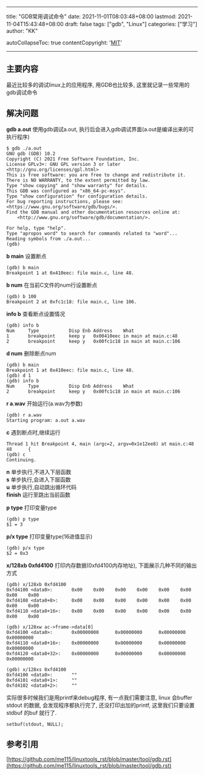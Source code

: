 
---
title: "GDB常用调试命令"
date: 2021-11-01T08:03:48+08:00
lastmod: 2021-11-04T15:43:48+08:00
draft: false
tags: ["gdb", "Linux"]
categories: ["学习"]
author: "KK"

autoCollapseToc: true
contentCopyright: '<a href="https://creativecommons.org/licenses/by-nc-sa/4.0/legalcode.zh-Hans" rel="noopener" target="_blank">MIT</a>'

---

## 主要内容

最近比较多的调试linux上的应用程序, 用GDB也比较多, 这里就记录一些常用的gdb调试命令  

## 解决问题

**gdb a.out**  使用gdb调试a.out, 执行后会进入gdb调试界面(a.out是编译出来的可执行程序)

    $ gdb ./a.out
    GNU gdb (GDB) 10.2
    Copyright (C) 2021 Free Software Foundation, Inc.
    License GPLv3+: GNU GPL version 3 or later <http://gnu.org/licenses/gpl.html>
    This is free software: you are free to change and redistribute it.
    There is NO WARRANTY, to the extent permitted by law.
    Type "show copying" and "show warranty" for details.
    This GDB was configured as "x86_64-pc-msys".
    Type "show configuration" for configuration details.
    For bug reporting instructions, please see:
    <https://www.gnu.org/software/gdb/bugs/>.
    Find the GDB manual and other documentation resources online at:
        <http://www.gnu.org/software/gdb/documentation/>.
    
    For help, type "help".
    Type "apropos word" to search for commands related to "word"...
    Reading symbols from ./a.out...
    (gdb)

**b main**    设置断点

    (gdb) b main
    Breakpoint 1 at 0x410eec: file main.c, line 48.

**b num**    在当前C文件的num行设置断点

    (gdb) b 100
    Breakpoint 2 at 0xfc1c18: file main.c, line 106.

**info b**  查看断点设置情况

    (gdb) info b
    Num     Type           Disp Enb Address    What
    1       breakpoint     keep y   0x00410eec in main at main.c:48
    2       breakpoint     keep y   0x00fc1c18 in main at main.c:106
    
**d num**  删除断点num

    (gdb) b main
    Breakpoint 1 at 0x410eec: file main.c, line 48.
    (gdb) d 1
    (gdb) info b
    Num     Type           Disp Enb Address    What
    2       breakpoint     keep y   0x00fc1c18 in main at main.c:106

**r a.wav**  开始运行(a.wav为参数)

    (gdb) r a.wav
    Starting program: a.out a.wav

**c**  遇到断点时,继续运行

    Thread 1 hit Breakpoint 4, main (argc=2, argv=0x1e12ee8) at main.c:48
    48      {
    (gdb) c
    Continuing.
    
**n**  单步执行,不进入下层函数  
**s**  单步执行,会进入下层函数  
**u**  单步执行,自动跳出循环代码  
**finish**  运行至跳出当前函数

**p type**  打印变量type

    (gdb) p type
    $1 = 3
    
**p/x type**  打印变量type(16进值显示)

    (gdb) p/x type
    $2 = 0x3
    
**x/128xb 0xfd4100**  打印内存数据(0xfd4100内存地址), 下面展示几种不同的输出方式

    (gdb) x/128xb 0xfd4100
    0xfd4100 <data0>:       0x00    0x00    0x00    0x00    0x00    0x00    0x00    0x00
    0xfd4108 <data0+8>:     0x00    0x00    0x00    0x00    0x00    0x00    0x00    0x00
    0xfd4110 <data0+16>:    0x00    0x00    0x00    0x00    0x00    0x00    0x00    0x00
    
    (gdb) x/128xw ac->frame->data[0]
    0xfd4100 <data0>:       0x00000000      0x00000000      0x00000000      0x00000000
    0xfd4110 <data0+16>:    0x00000000      0x00000000      0x00000000      0x00000000
    0xfd4120 <data0+32>:    0x00000000      0x00000000      0x00000000      0x00000000
    
    (gdb) x/128xs 0xfd4100
    0xfd4100 <data0>:       ""
    0xfd4101 <data0+1>:     ""
    0xfd4102 <data0+2>:     ""

实际很多时候我们是用printf来debug程序, 有一点我们需要注意, linux 会buffer stdout 的数据, 会发现程序都执行完了, 还没打印出加的printf, 这里我们只要设置 stdbuf 的buf 就行了.

    setbuf(stdout, NULL);

## 参考引用
[https://github.com/me115/linuxtools_rst/blob/master/tool/gdb.rst](https://github.com/me115/linuxtools_rst/blob/master/tool/gdb.rst)



